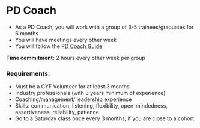 # PD Coach

* As a PD Coach, you will work with a group of 3-5 trainees/graduates for 6 months
* You will have meetings every other week
* You will follow the [PD Coach Guide](https://docs.codeyourfuture.io/volunteers/teams-1/personal-development/mentor-guide)

**Time commitment:** 2 hours every other week per group

### Requirements:&#x20;

* Must be a CYF Volunteer for at least 3 months
* Industry professionals (with 3 years minimum of experience)
* Coaching/management/ leadership experience
* Skills: communication, listening, flexibility, open-mindedness, assertiveness, reliability, patience
* Go to a Saturday class once every 3 months, if you are close to a cohort
